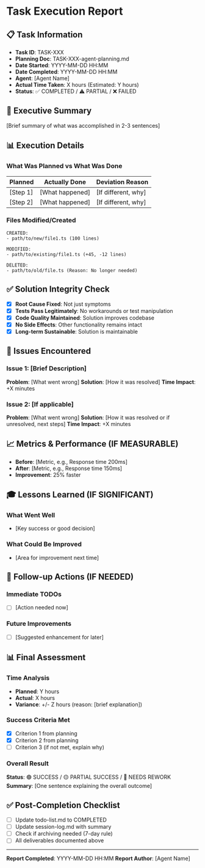 <!-- MANDATORY: Create this AFTER completing task
     Workflow: Complete task → Create this doc → Update memory → Mark COMPLETED in todo-list
     Reference: CLAUDE.md Section 2 -->

# Task Execution Report

## 📋 Task Information
- **Task ID**: TASK-XXX
- **Planning Doc**: TASK-XXX-agent-planning.md
- **Date Started**: YYYY-MM-DD HH:MM
- **Date Completed**: YYYY-MM-DD HH:MM
- **Agent**: [Agent Name]
- **Actual Time Taken**: X hours (Estimated: Y hours)
- **Status**: ✅ COMPLETED / ⚠️ PARTIAL / ❌ FAILED

## 🎯 Executive Summary
[Brief summary of what was accomplished in 2-3 sentences]

## 📊 Execution Details

### What Was Planned vs What Was Done
| Planned | Actually Done | Deviation Reason |
|---------|--------------|------------------|
| [Step 1] | [What happened] | [If different, why] |
| [Step 2] | [What happened] | [If different, why] |

### Files Modified/Created
```
CREATED:
- path/to/new/file1.ts (100 lines)

MODIFIED:
- path/to/existing/file1.ts (+45, -12 lines)

DELETED:
- path/to/old/file.ts (Reason: No longer needed)
```

## ✅ Solution Integrity Check
- [x] **Root Cause Fixed**: Not just symptoms
- [x] **Tests Pass Legitimately**: No workarounds or test manipulation
- [x] **Code Quality Maintained**: Solution improves codebase
- [x] **No Side Effects**: Other functionality remains intact
- [x] **Long-term Sustainable**: Solution is maintainable

## 🚨 Issues Encountered

### Issue 1: [Brief Description]
**Problem**: [What went wrong]
**Solution**: [How it was resolved]
**Time Impact**: +X minutes

### Issue 2: [If applicable]
**Problem**: [What went wrong]
**Solution**: [How it was resolved or if unresolved, next steps]
**Time Impact**: +X minutes

## 📈 Metrics & Performance (IF MEASURABLE)
- **Before**: [Metric, e.g., Response time 200ms]
- **After**: [Metric, e.g., Response time 150ms]
- **Improvement**: 25% faster

## 🎓 Lessons Learned (IF SIGNIFICANT)
### What Went Well
- [Key success or good decision]

### What Could Be Improved
- [Area for improvement next time]

## 📝 Follow-up Actions (IF NEEDED)
### Immediate TODOs
- [ ] [Action needed now]

### Future Improvements
- [ ] [Suggested enhancement for later]

## 📊 Final Assessment

### Time Analysis
- **Planned**: Y hours
- **Actual**: X hours
- **Variance**: +/- Z hours (reason: [brief explanation])

### Success Criteria Met
- [x] Criterion 1 from planning
- [x] Criterion 2 from planning
- [ ] Criterion 3 (if not met, explain why)

### Overall Result
**Status**: 🟢 SUCCESS / 🟡 PARTIAL SUCCESS / 🔴 NEEDS REWORK
**Summary**: [One sentence explaining the overall outcome]

## ✅ Post-Completion Checklist
- [ ] Update todo-list.md to COMPLETED
- [ ] Update session-log.md with summary
- [ ] Check if archiving needed (7-day rule)
- [ ] All deliverables documented above

---
**Report Completed**: YYYY-MM-DD HH:MM
**Report Author**: [Agent Name]